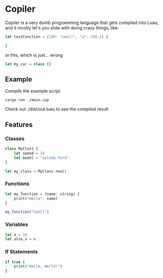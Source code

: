 # Copiler

Copiler is a very dumb programming language that gets compiled into Luau, and it mostly let's you slide with doing crazy things, like:

```js
let testFunction = (100: "cool!", "a": 500.2) {

}
```

or this, which is just... wrong

```js
let my_car = class {}
```

## Example

Compile the example script

```shell
cargo run ./main.cop
```

Check out ./dist/out.luau to see the compiled result

## Features

### Classes

```js
class MyClass {
    let speed = 10
    let model = "xeltda ford"
}

let my_class = MyClass.new()
```

### Functions

```js
let my_function = (name: string) {
    print("Hello", name)
}

my_function("Cool!")
```

### Variables

```js
let x = 10
let also_x = x
```

### If Statements

```js
if true {
    print("Hello, World!")
}
```
